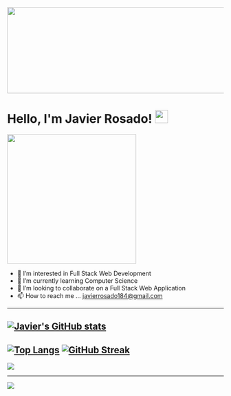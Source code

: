 <img src="https://user-images.githubusercontent.com/88807540/154182216-b4146f52-ba9c-4358-8413-6454b93108f9.jpg" width="2000000" height="200">








# Hello, I'm Javier Rosado! <img src="https://raw.githubusercontent.com/MartinHeinz/MartinHeinz/master/wave.gif" width="30px">

<img src="https://user-images.githubusercontent.com/88807540/154181297-bbd162a6-ce47-4686-9eb3-399c83c3e7ba.png" width="300" height="300">

- 👀 I’m interested in Full Stack Web Development 
- 🌱 I’m currently learning Computer Science 
- 💞️ I’m looking to collaborate on a Full Stack Web Application
- 📫 How to reach me ... javierrosado184@gmail.com
-----------------------------------------------------------------------------------------------------------------------------------------------------------------------------------

[![Javier's GitHub stats](https://github-readme-stats.vercel.app/api?username=jrosado184)](https://github.com/anuraghazra/github-readme-stats)
-----------------------------------------------------------------------------------------------------------------------------------------------------------------------------------
[![Top Langs](https://github-readme-stats.vercel.app/api/top-langs/?username=jrosado184)](https://github.com/jrosado184/github-readme-stats)
[![GitHub Streak](https://github-readme-streak-stats.herokuapp.com/?user=jrosado184)](https://git.io/streak-stats)
-----------------------------------------------------------------------------------------------------------------------------------------------------------------------------------

![](https://github-profile-summary-cards.vercel.app/api/cards/profile-details?username=jrosado184&theme=vue)

-----------------------------------------------------------------------------------------------------------------------------------------------------------------------

![](https://komarev.com/ghpvc/?username=your-jrosado184)


